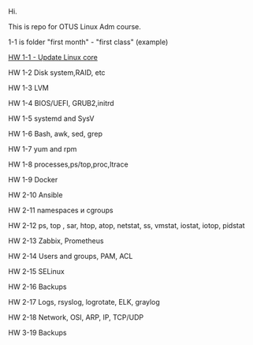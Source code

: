 Hi.

This is repo for OTUS Linux Adm course.

1-1 is folder "first month" - "first class" (example) 

<a href= https://github.com/student302/otus/blob/master/1-1/README.md>HW 1-1 - Update Linux core</a> <p>
HW 1-2 Disk system,RAID, etc<p>
HW 1-3 LVM<p>
HW 1-4 BIOS/UEFI, GRUB2,initrd <p>
HW 1-5 systemd and SysV<p>
HW 1-6 Bash, awk, sed, grep<p>
HW 1-7 yum and rpm<p>
HW 1-8 processes,ps/top,proc,ltrace<p>
HW 1-9 Docker<p>
HW 2-10 Ansible<p>
HW 2-11 namespaces и cgroups<p>
HW 2-12 ps, top , sar, htop, atop, netstat, ss, vmstat, iostat, iotop, pidstat<p>
HW 2-13 Zabbix, Prometheus<p>
HW 2-14 Users and groups, PAM, ACL<p>
HW 2-15 SELinux<p>
HW 2-16 Backups<p>
HW 2-17 Logs, rsyslog, logrotate, ELK, graylog<p>
HW 2-18 Network, OSI, ARP, IP, TCP/UDP<p>
HW 3-19 Backups<p>


